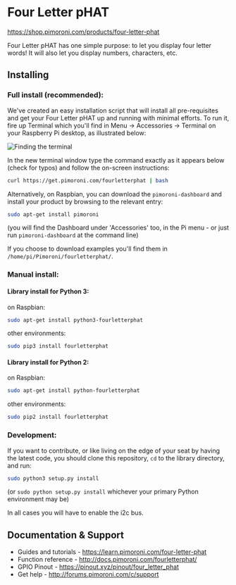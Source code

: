 # Four Letter pHAT
https://shop.pimoroni.com/products/four-letter-phat

Four Letter pHAT has one simple purpose: to let you display four letter words! It will also let you display numbers, characters, etc.

## Installing

### Full install (recommended):

We've created an easy installation script that will install all pre-requisites and get your Four Letter pHAT
up and running with minimal efforts. To run it, fire up Terminal which you'll find in Menu -> Accessories -> Terminal
on your Raspberry Pi desktop, as illustrated below:

![Finding the terminal](http://get.pimoroni.com/resources/github-repo-terminal.png)

In the new terminal window type the command exactly as it appears below (check for typos) and follow the on-screen instructions:

```bash
curl https://get.pimoroni.com/fourletterphat | bash
```

Alternatively, on Raspbian, you can download the `pimoroni-dashboard` and install your product by browsing to the relevant entry:

```bash
sudo apt-get install pimoroni
```
(you will find the Dashboard under 'Accessories' too, in the Pi menu - or just run `pimoroni-dashboard` at the command line)

If you choose to download examples you'll find them in `/home/pi/Pimoroni/fourletterphat/`.

### Manual install:

#### Library install for Python 3:

on Raspbian:

```bash
sudo apt-get install python3-fourletterphat
```

other environments: 

```bash
sudo pip3 install fourletterphat
```

#### Library install for Python 2:

on Raspbian:

```bash
sudo apt-get install python-fourletterphat
```

other environments: 

```bash
sudo pip2 install fourletterphat
```

### Development:

If you want to contribute, or like living on the edge of your seat by having the latest code, you should clone this repository, `cd` to the library directory, and run:

```bash
sudo python3 setup.py install
```
(or `sudo python setup.py install` whichever your primary Python environment may be)

In all cases you will have to enable the i2c bus.

## Documentation & Support

* Guides and tutorials - https://learn.pimoroni.com/four-letter-phat
* Function reference - http://docs.pimoroni.com/fourletterphat/
* GPIO Pinout - https://pinout.xyz/pinout/four_letter_phat
* Get help - http://forums.pimoroni.com/c/support
